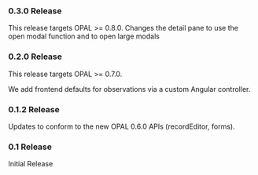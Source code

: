 ### 0.3.0 Release

This release targets OPAL >= 0.8.0.
Changes the detail pane to use the open modal function and to open large modals

### 0.2.0 Release

This release targets OPAL >= 0.7.0.

We add frontend defaults for observations via a custom Angular controller.

### 0.1.2 Release

Updates to conform to the new OPAL 0.6.0 APIs (recordEditor, forms).

### 0.1 Release

Initial Release
